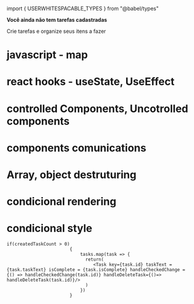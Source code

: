 import { USERWHITESPACABLE_TYPES } from "@babel/types"

<Clipboard size={56} color="var(--Gray-400)"/>

<div className={styles.contentSize}>
    <p><strong>Você ainda não tem tarefas cadastradas</strong> </p>
    <p>Crie tarefas e organize seus itens a fazer</p>
</div>

# javascript - map 
# react hooks - useState, UseEffect

# controlled Components, Uncotrolled components
# components comunications
# Array, object destruturing
# condicional rendering
# condicional style

    if(createdTaskCount > 0)
                            {
                                tasks.map(task => {
                                  return(
                                     <Task key={task.id} taskText = {task.taskText} isComplete = {task.isComplete} handleCheckedChange = {() => handleCheckedChange(task.id)} handleDeleteTask={()=> handleDeleteTask(task.id)}/>
                                  )
                                }) 
                            }
                            
